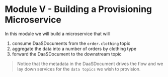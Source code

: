 # Module V - Building a Provisioning Microservice

In this module we will build a microservice that will 

1. consume DaaSDocuments from the `order.clothing` topic
2. aggregate the data into a number of orders by clothing type
3. forward the DaaSDocument to the downstream topic

> Notice that the metadata in the DaaSDocument drives the flow and we lay down services for the `data topics` we wish to provision.

